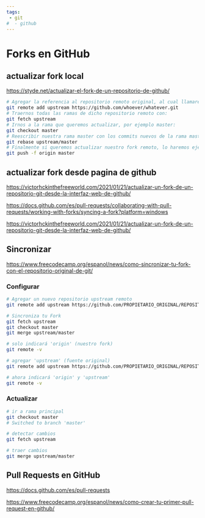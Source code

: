 ```yaml
---
tags:
 - git
#  - github
---
```



# Forks en GitHub



## actualizar fork local
https://styde.net/actualizar-el-fork-de-un-repositorio-de-github/

```bash
# Agregar la referencia al repositorio remoto original, al cual llamaremos «upstream», esto lo logramos con:
git remote add upstream https://github.com/whoever/whatever.git
# Traernos todas las ramas de dicho repositorio remoto con:
git fetch upstream
# Irnos a la rama que queremos actualizar, por ejemplo master: 
git checkout master
# Reescribir nuestra rama master con los commits nuevos de la rama master del repositorio original con:
git rebase upstream/master
# Finalmente si queremos actualizar nuestro fork remoto, lo haremos ejecutando 
git push -f origin master
```



## actualizar fork desde pagina de github
https://victorhckinthefreeworld.com/2021/01/21/actualizar-un-fork-de-un-repositorio-git-desde-la-interfaz-web-de-github/










https://docs.github.com/es/pull-requests/collaborating-with-pull-requests/working-with-forks/syncing-a-fork?platform=windows


https://victorhckinthefreeworld.com/2021/01/21/actualizar-un-fork-de-un-repositorio-git-desde-la-interfaz-web-de-github/



## Sincronizar
https://www.freecodecamp.org/espanol/news/como-sincronizar-tu-fork-con-el-repositorio-original-de-git/


### Configurar

```bash
# Agregar un nuevo repositorio upstream remoto
git remote add upstream https://github.com/PROPIETARIO_ORIGINAL/REPOSITORIO_ORIGINAL.git

# Sincroniza tu Fork
git fetch upstream
git checkout master
git merge upstream/master
```


```bash
# solo indicará 'origin' (nuestro fork)
git remote -v
```

```bash
# agregar 'upstream' (fuente original) 
git remote add upstream https://github.com/PROPIETARIO_ORIGINAL/REPOSITORIO_ORIGINAL.git
```



```bash
# ahora indicará 'origin' y 'upstream'
git remote -v
```

### Actualizar


```bash
# ir a rama principal
git checkout master
# Switched to branch 'master'
```

```bash
# detectar cambios
git fetch upstream
```



```bash
# traer cambios
git merge upstream/master
```



## Pull Requests en GitHub

https://docs.github.com/es/pull-requests

https://www.freecodecamp.org/espanol/news/como-crear-tu-primer-pull-request-en-github/


